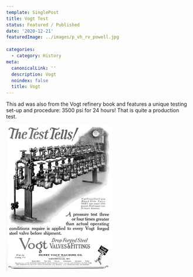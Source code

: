 ```yaml
---
template: SinglePost
title: Vogt Test
status: Featured / Published
date: '2020-12-21'
featuredImage: ../images/p_vh_rv_powell.jpg

categories:
  - category: History
meta:
  canonicalLink: ''
  description: Vogt
  noindex: false
  title: Vogt
---
```


This ad was also from the Vogt refinery book and features a unique testing set-up and procedure: 3500 psi for 24 hours! That is quite a production test.

![Test Image](../images/p_vh_vogt_test.jpg)




